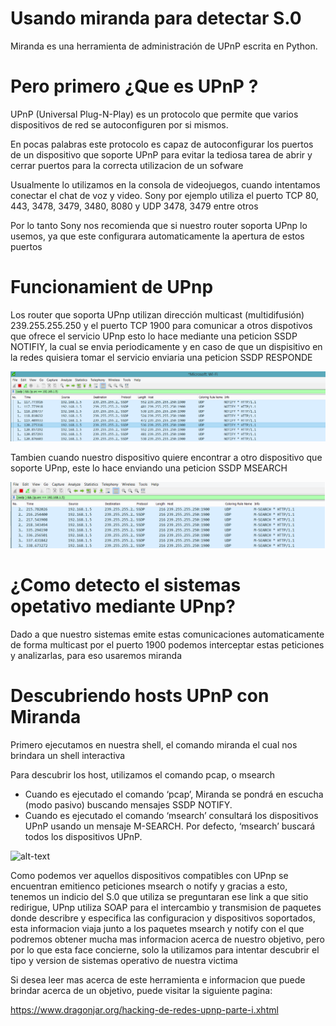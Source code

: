 # Usando miranda para detectar S.0 #


Miranda es una herramienta de administración de UPnP escrita en Python.


# Pero primero ¿Que es UPnP ? #

UPnP (Universal Plug-N-Play) es un protocolo que permite que varios dispositivos de red se autoconfiguren por si mismos. 

En pocas palabras este protocolo es capaz de autoconfigurar los puertos de un dispositivo que soporte UPnP para evitar la tediosa tarea de abrir y cerrar puertos
para la correcta utilizacion de un sofware

Usualmente lo utilizamos en la consola de videojuegos, cuando intentamos conectar el chat de voz y video.
Sony por ejemplo utiliza  el puerto TCP 80, 443, 3478, 3479, 3480, 8080 y UDP  3478, 3479 entre otros


Por lo tanto Sony nos recomienda que si nuestro router soporta UPnp lo usemos, ya que este configurara automaticamente la apertura de estos puertos


# Funcionamient de UPnp #

Los router que soporta UPnp utilizan dirección multicast (multidifusión) 239.255.255.250 y el puerto TCP 1900 para comunicar a otros dispotivos que ofrece el servicio UPnp
esto lo hace mediante una peticion SSDP NOTIFIY, la cual se envia periodicamente y en caso de que un dispisitivo en la redes quisiera tomar el servicio enviaria una peticion SSDP RESPONDE

![alt-text](img/notify.png)

Tambien cuando nuestro dispositivo quiere encontrar a otro dispositivo que soporte UPnp, este lo hace enviando una peticion SSDP MSEARCH 

![alt-text](img/msearch.png)


# ¿Como detecto el sistemas opetativo mediante UPnp? #

Dado a que nuestro sistemas emite estas comunicaciones automaticamente de forma multicast por el puerto 1900
podemos interceptar estas peticiones y analizarlas, para eso usaremos miranda


# Descubriendo hosts UPnP con Miranda # 

Primero ejecutamos en nuestra shell, el comando miranda el cual nos brindara un shell interactiva

 Para descubrir los host, utilizamos el comando pcap, o msearch

  * Cuando es ejecutado el comando ‘pcap’, Miranda se pondrá en escucha (modo pasivo) buscando mensajes SSDP NOTIFY.
  * Cuando es ejecutado el comando ‘msearch’ consultará los dispositivos UPnP usando un mensaje M-SEARCH. Por defecto, ‘msearch’ buscará todos los dispositivos UPnP.

![alt-text](img/kali.png)

Como podemos ver aquellos dispositivos compatibles con UPnp se encuentran emitienco peticiones msearch o notify  y gracias a esto, tenemos un indicio del S.0 que utiliza
se preguntaran ese link a que sitio redirigue, UPnp utiliza SOAP para el intercambio   y transmision de paquetes donde describre y especifica
las configuracion y dispositivos soportados, esta informacion viaja junto a los paquetes msearch y notify con el que podremos obtener mucha mas informacion acerca de nuestro objetivo, pero por lo que esta face concierne, solo la utilizamos para intentar descubrir el tipo y version de sistemas operativo de nuestra victima


Si desea leer mas acerca de este herramienta e informacion que puede brindar acerca de un objetivo, puede visitar la siguiente pagina:
 
https://www.dragonjar.org/hacking-de-redes-upnp-parte-i.xhtml
